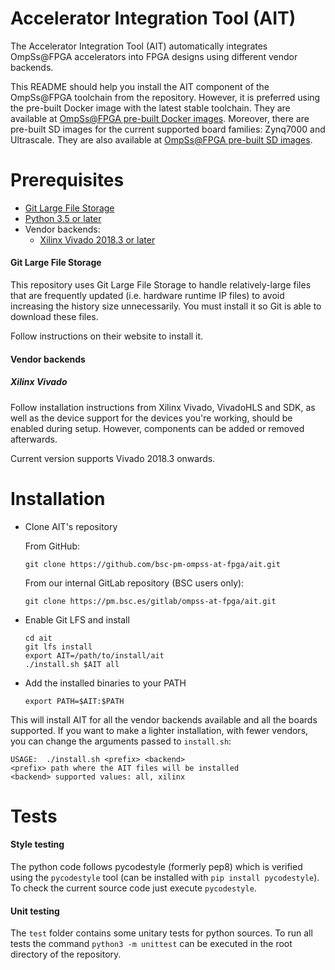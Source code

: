 # Accelerator Integration Tool (AIT)

The Accelerator Integration Tool (AIT) automatically integrates OmpSs@FPGA accelerators into FPGA designs using different vendor backends.

This README should help you install the AIT component of the OmpSs@FPGA toolchain from the repository.
However, it is preferred using the pre-built Docker image with the latest stable toolchain.
They are available at [OmpSs@FPGA pre-built Docker images](https://ompssatfpga.bsc.es/downloads/docker/).
Moreover, there are pre-built SD images for the current supported board families: Zynq7000 and Ultrascale.
They are also available at [OmpSs@FPGA pre-built SD images](https://ompssatfpga.bsc.es/downloads/sd-images/).

# Prerequisites
 - [Git Large File Storage](https://git-lfs.github.com/)
 - [Python 3.5 or later](https://www.python.org/)
 - Vendor backends:
   - [Xilinx Vivado 2018.3 or later](https://www.xilinx.com/support/download/index.html/content/xilinx/en/downloadNav/vivado-design-tools.html)

#### Git Large File Storage

This repository uses Git Large File Storage to handle relatively-large files that are frequently updated (i.e. hardware runtime IP files) to avoid increasing the history size unnecessarily. You must install it so Git is able to download these files.

Follow instructions on their website to install it.

#### Vendor backends

##### Xilinx Vivado

Follow installation instructions from Xilinx
Vivado, VivadoHLS and SDK, as well as the device support for the devices you're working, should be enabled during setup.
However, components can be added or removed afterwards.

Current version supports Vivado 2018.3 onwards.

# Installation

* Clone AIT's repository

    From GitHub:

	  git clone https://github.com/bsc-pm-ompss-at-fpga/ait.git

	From our internal GitLab repository (BSC users only):

	  git clone https://pm.bsc.es/gitlab/ompss-at-fpga/ait.git

* Enable Git LFS and install

	  cd ait
	  git lfs install
	  export AIT=/path/to/install/ait
	  ./install.sh $AIT all

* Add the installed binaries to your PATH

	  export PATH=$AIT:$PATH

This will install AIT for all the vendor backends available and all the boards supported. If you want to make a lighter installation, with fewer vendors, you can change the arguments passed to `install.sh`:

	USAGE:  ./install.sh <prefix> <backend>
  	<prefix> path where the AIT files will be installed
  	<backend> supported values: all, xilinx

# Tests

#### Style testing

The python code follows pycodestyle (formerly pep8) which is verified using the `pycodestyle` tool (can be installed with `pip install pycodestyle`).
To check the current source code just execute `pycodestyle`.

#### Unit testing

The `test` folder contains some unitary tests for python sources.
To run all tests the command `python3 -m unittest` can be executed in the root directory of the repository.
